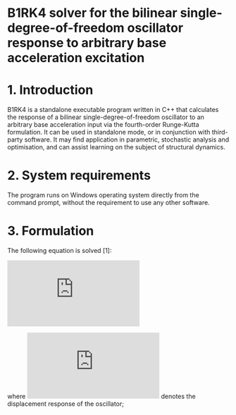 # B1RK4 solver for the bilinear single-degree-of-freedom	oscillator response to arbitrary base acceleration excitation

# 1. Introduction

B1RK4 is a standalone executable program written in C++ that calculates the response of a bilinear single-degree-of-freedom oscillator to an arbitrary base acceleration input via the fourth-order Runge-Kutta formulation. It can be used in standalone mode, or in conjunction with third-party software. It may find application in parametric, stochastic analysis and optimisation, and can assist learning on the subject of structural dynamics.

# 2. System requirements
The program runs on Windows operating system directly from the command prompt, without the requirement to use any other software. 

# 3. Formulation

The following equation is solved [1]:

![](https://latex.codecogs.com/gif.latex?%5Cddot%7Bu%7D%28t%29&plus;2%5C%2C%5Czeta%5Comega%5C%2C%5Cdot%7Bu%7D%28t%29&plus;%5Cpsi%5C%2C%5Comega%5E2u%28t%29&plus;a%281-%5Cpsi%29z%28t%29%3D-%5Cddot%7B%5Cxi%7D%28t%29%20%5C%2C%3B%20%5C%3B%5C%3B%5C%3B%20u%280%29%3D%20%7B%5Cdot%7Bu%7D%7D%280%29%3D0%20%5C%2C%2C)

where ![](https://latex.codecogs.com/svg.latex?%5Cinline%20u%28t%29) denotes the displacement response of the oscillator; 

